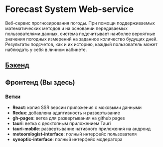 # Forecast System Web-service

Веб-сервис прогнозирования погоды. При помощи поддерживаемых математических методов и на основании передаваемых пользователями данных, система подсчитывает наиболее вероятные значения погодных измерений на заданное количество будущих дней. Результаты подсчетов, как и их историю, каждый пользователь может наблюдать у себя в личном кабинете.

## [Бэкенд](https://github.com/BorisLarkin/Forecast-System-Backend)

## Фронтенд (Вы здесь)

### Ветки
- **React**: копия SSR версии приложения с моковыми данными
- **Redux**: добавлена адаптивность и развертывание
- **gh-pages**: ветка для развертывания на github pages
- **tauri**: ветка с десктопным приложением Tauri
- **tauri-mobile**: развертывание нативного приложения на андроид
- **meteorologist-interface**: полный интерфейс пользователя
- **synoptic-interface**: полный интерфейс модератора
